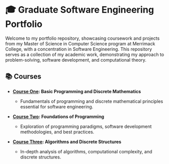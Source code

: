
# 🎓 Graduate Software Engineering Portfolio  

Welcome to my portfolio repository, showcasing coursework and projects from my Master of Science in Computer Science program at Merrimack College, with a concentration in Software Engineering. This repository serves as a collection of my academic work, demonstrating my approach to problem-solving, software development, and computational theory.  

## 📚 Courses  

- **[Course One](CourseOne/): Basic Programming and Discrete Mathematics**  
  - Fundamentals of programming and discrete mathematical principles essential for software engineering.  

- **[Course Two](CourseTwo/): Foundations of Programming**  
  - Exploration of programming paradigms, software development methodologies, and best practices.  

- **[Course Three](CourseThree/): Algorithms and Discrete Structures**  
  - In-depth analysis of algorithms, computational complexity, and discrete structures.  

